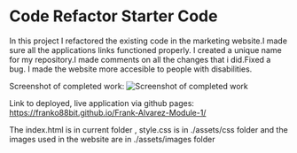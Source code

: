 # Code Refactor Starter Code
In this project I refactored the existing code in the marketing website.I made sure all the applications links functioned properly. I created a unique name for my repository.I made comments on all the changes that i did.Fixed a bug. I made the website more accesible to people with disabilities.

Screenshot of completed work:
![Screenshot of completed work](./screenshot.png)

Link to deployed, live application via github pages: https://franko88bit.github.io/Frank-Alvarez-Module-1/

The index.html is in current folder , style.css is in ./assets/css folder and the images used in the website are in ./assets/images folder